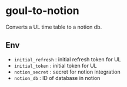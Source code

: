 # goul-to-notion

Converts a UL time table to a notion db.

## Env

* `initial_refresh` : initial refresh token for UL
* `initial_token` : initial token for UL
* `notion_secret` : secret for notion integration
* `notion_db` : ID of database in notion